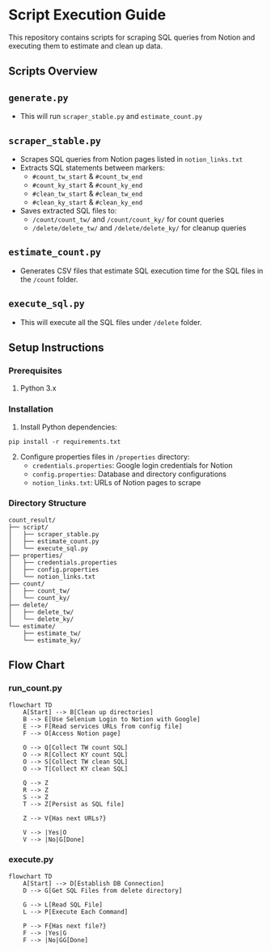 # Script Execution Guide

This repository contains scripts for scraping SQL queries from Notion and executing them to estimate and clean up data.

## Scripts Overview

## `generate.py`
- This will run `scraper_stable.py` and  `estimate_count.py`

## `scraper_stable.py`
- Scrapes SQL queries from Notion pages listed in `notion_links.txt`
- Extracts SQL statements between markers:
  - `#count_tw_start` & `#count_tw_end`
  - `#count_ky_start` & `#count_ky_end`
  - `#clean_tw_start` & `#clean_tw_end`
  - `#clean_ky_start` & `#clean_ky_end`
- Saves extracted SQL files to:
  - `/count/count_tw/` and `/count/count_ky/` for count queries
  - `/delete/delete_tw/` and `/delete/delete_ky/` for cleanup queries

## `estimate_count.py`
  - Generates CSV files that estimate SQL execution time for the SQL files in the `/count` folder.

## `execute_sql.py`
  - This will execute all the SQL files under `/delete` folder.

## Setup Instructions

### Prerequisites
1. Python 3.x

### Installation

1. Install Python dependencies:
```
pip install -r requirements.txt
```

2. Configure properties files in `/properties` directory:
   - `credentials.properties`: Google login credentials for Notion
   - `config.properties`: Database and directory configurations
   - `notion_links.txt`: URLs of Notion pages to scrape

### Directory Structure
```
count_result/
├── script/
│   ├── scraper_stable.py
│   ├── estimate_count.py
│   └── execute_sql.py
├── properties/
│   ├── credentials.properties
│   ├── config.properties
│   └── notion_links.txt
├── count/
│   ├── count_tw/
│   └── count_ky/
├── delete/
│   ├── delete_tw/
│   └── delete_ky/
└── estimate/
    ├── estimate_tw/
    └── estimate_ky/
```


## Flow Chart
### run_count.py
```mermaid
flowchart TD
    A[Start] --> B[Clean up directories]
    B --> E[Use Selenium Login to Notion with Google]
    E --> F[Read services URLs from config file]
    F --> O[Access Notion page]
    
    O --> Q[Collect TW count SQL]
    O --> R[Collect KY count SQL]
    O --> S[Collect TW clean SQL]
    O --> T[Collect KY clean SQL]
    
    Q --> Z
    R --> Z
    S --> Z
    T --> Z[Persist as SQL file]
    
    Z --> V{Has next URLs?}
    
    V --> |Yes|O
    V --> |No|G[Done]
```

### execute.py
```mermaid
flowchart TD
    A[Start] --> D[Establish DB Connection]
    D --> G[Get SQL Files from delete directory]
    
    G --> L[Read SQL File]
    L --> P[Execute Each Command]
    
    P --> F{Has next file?}
    F --> |Yes|G
    F --> |No|GG[Done]
```
